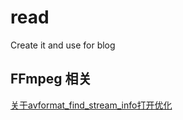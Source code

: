 # read
Create it and use for blog
## FFmpeg 相关
[关于avformat_find_stream_info打开优化](https://github.com/sxhebing/read/blob/master/ffmpeg/%E5%85%B3%E4%BA%8Eavformat_find_stream_info%E6%89%93%E5%BC%80%E4%BC%98%E5%8C%96.md)
